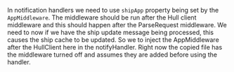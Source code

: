 In notification handlers we need to use `shipApp` property being
set by the `AppMiddleware`. The middleware should be run after
the Hull client middleware and this should happen after the ParseRequest middleware.
We need to now if we have the ship update message being processed, this causes
the ship cache to be updated.
So we to inject the AppMiddleware after the HullClient here in the notifyHandler.
Right now the copied file has the middleware turned off and assumes they are
added before using the handler.
